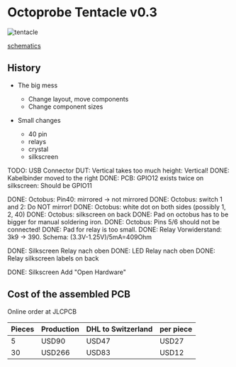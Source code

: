 # Octoprobe Tentacle v0.3

![tentacle](production_v0.3/pcb_top_assembled_jlc.png)

[schematics](production_v0.3/schematics.pdf)

## History

* The big mess
  * Change layout, move components
  * Change component sizes

* Small changes
  * 40 pin
  * relays
  * crystal
  * silkscreen


TODO: USB Connector DUT: Vertical takes too much height: Vertical!
DONE: Kabelbinder moved to the right
DONE: PCB: GPIO12 exists twice on silkscreen: Should be GPIO11

DONE: Octobus: Pin40: mirrored -> not mirrored
DONE: Octobus: switch 1 and 2: Do NOT mirror!
DONE: Octobus: white dot on both sides (possibly 1, 2, 40)
DONE: Octobus: silkscreen on back
DONE: Pad on octobus has to be bigger for manual soldering iron.
DONE: Octobus: Pins 5/6 should not be connected!
DONE: Pad for relay is too small.
DONE: Relay Vorwiderstand: 3k9 -> 390. Schema: (3.3V-1.25V)/5mA=409Ohm

DONE: Silkscreen Relay nach oben
DONE: LED Relay nach oben
DONE: Relay silkscreen labels on back

DONE: Silkscreen Add "Open Hardware"

## Cost of the assembled PCB

Online order at JLCPCB

| Pieces | Production | DHL to Switzerland | per piece |
| - | - | - | - |
| 5 | USD90 | USD47 | USD27 |
| 30 | USD266 | USD83 | USD12 |

